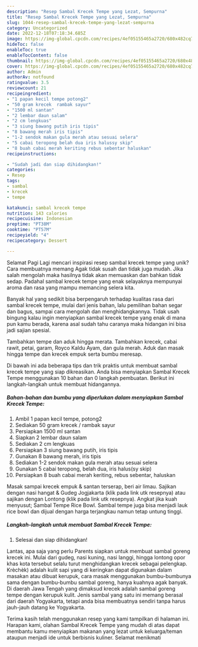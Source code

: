 ```yaml
---
description: "Resep Sambal Krecek Tempe yang Lezat, Sempurna"
title: "Resep Sambal Krecek Tempe yang Lezat, Sempurna"
slug: 1044-resep-sambal-krecek-tempe-yang-lezat-sempurna
category: Uncategorized
date: 2022-12-18T07:18:34.685Z
image: https://img-global.cpcdn.com/recipes/4ef05155465a2720/680x482cq70/sambal-krecek-tempe-foto-resep-utama.jpg
hideToc: false
enableToc: true
enableTocContent: false
thumbnail: https://img-global.cpcdn.com/recipes/4ef05155465a2720/680x482cq70/sambal-krecek-tempe-foto-resep-utama.jpg
cover: https://img-global.cpcdn.com/recipes/4ef05155465a2720/680x482cq70/sambal-krecek-tempe-foto-resep-utama.jpg
author: Admin
authorAv: notfound
ratingvalue: 3.5
reviewcount: 21
recipeingredient:
- "1 papan kecil tempe potong2"
- "50 gram krecek  rambak sayur"
- "1500 ml santan"
- "2 lembar daun salam"
- "2 cm lengkuas"
- "3 siung bawang putih iris tipis"
- "8 bawang merah iris tipis"
- "1-2 sendok makan gula merah atau sesuai selera"
- "5 cabai teropong belah dua iris halussy skip"
- "8 buah cabai merah keriting rebus sebentar haluskan"
recipeinstructions:

- "Sudah jadi dan siap dihidangkan!"
categories:
- Resep
tags:
- sambal
- krecek
- tempe

katakunci: sambal krecek tempe 
nutrition: 143 calories
recipecuisine: Indonesian
preptime: "PT38M"
cooktime: "PT57M"
recipeyield: "4"
recipecategory: Dessert

---
```



Selamat Pagi Lagi mencari inspirasi resep sambal krecek tempe yang unik? Cara membuatnya memang Agak tidak susah dan tidak juga mudah. Jika salah mengolah maka hasilnya tidak akan memuaskan dan bahkan tidak sedap. Padahal sambal krecek tempe yang enak selayaknya mempunyai aroma dan rasa yang mampu memancing selera kita.


Banyak hal yang sedikit bisa berpengaruh terhadap kualitas rasa dari sambal krecek tempe, mulai dari jenis bahan, lalu pemilihan bahan segar dan bagus, sampai cara mengolah dan menghidangkannya. Tidak usah bingung kalau ingin menyiapkan sambal krecek tempe yang enak di mana pun kamu berada, karena asal sudah tahu caranya maka hidangan ini bisa jadi sajian spesial.

Tambahkan tempe dan aduk hingga merata. Tambahkan krecek, cabai rawit, petai, garam, Royco Kaldu Ayam, dan gula merah. Aduk dan masak hingga tempe dan krecek empuk serta bumbu meresap.


Di bawah ini ada beberapa tips dan trik praktis untuk membuat sambal krecek tempe yang siap dikreasikan. Anda bisa menyiapkan Sambal Krecek Tempe menggunakan 10 bahan dan 0 langkah pembuatan. Berikut ini langkah-langkah untuk membuat hidangannya.

<!--inarticleads1-->

##### Bahan-bahan dan bumbu yang diperlukan dalam menyiapkan Sambal Krecek Tempe:

1. Ambil 1 papan kecil tempe, potong2
1. Sediakan 50 gram krecek / rambak sayur
1. Persiapkan 1500 ml santan
1. Siapkan 2 lembar daun salam
1. Sediakan 2 cm lengkuas
1. Persiapkan 3 siung bawang putih, iris tipis
1. Gunakan 8 bawang merah, iris tipis
1. Sediakan 1-2 sendok makan gula merah atau sesuai selera
1. Gunakan 5 cabai teropong, belah dua, iris halus(sy skip)
1. Persiapkan 8 buah cabai merah keriting, rebus sebentar, haluskan


Masak sampai krecek empuk &amp; santan terserap, beri air limau. Sajikan dengan nasi hangat &amp; Gudeg Jogjakarta (klik pada link utk resepnya) atau sajikan dengan Lontong (klik pada link utk resepnya). Angkat jika kuah menyusut; Sambal Tempe Rice Bowl. Sambal tempe juga bisa menjadi lauk rice bowl dan dijual dengan harga terjangkau namun tetap untung tinggi. 

<!--inarticleads2-->

##### Langkah-langkah untuk membuat Sambal Krecek Tempe:


1. Selesai dan siap dihidangkan!

Lantas, apa saja yang perlu Parents siapkan untuk membuat sambal goreng krecek ini. Mulai dari gudeg, nasi kuning, nasi langgi, hingga lontong opor khas kota tersebut selalu turut menghidangkan krecek sebagai pelengkap. Krèchèk) adalah kulit sapi yang di keringkan dapat digunakan dalam masakan atau dibuat kerupuk, cara masak menggunakan bumbu-bumbunya sama dengan bumbu-bumbu sambal goreng, hanya kuahnya agak banyak. Di daerah Jawa Tengah yang dimaksud krecek adalah sambal goreng tempe dengan kerupuk kulit. Jenis sambal yang satu ini memang berasal dari daerah Yogyakarta, tetapi anda bisa membuatnya sendiri tanpa harus jauh-jauh datang ke Yogyakarta. 

Terima kasih telah menggunakan resep yang kami tampilkan di halaman ini. Harapan kami, olahan Sambal Krecek Tempe yang mudah di atas dapat membantu kamu menyiapkan makanan yang lezat untuk keluarga/teman ataupun menjadi ide untuk berbisnis kuliner. Selamat menikmati
